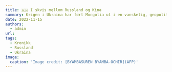 ```yaml
---
title: 🇲🇳 I skvis mellom Russland og Kina
summary: Krigen i Ukraina har ført Mongolia ut i en vanskelig, geopolitisk balansegang.
date: 2022-11-15
authors:
  - admin
url:
tags:
  - Kronikk
  - Russland
  - Ukraina
image: 
  caption: 'Image credit: [BYAMBASUREN BYAMBA-OCHIR](AFP)'
---
```

